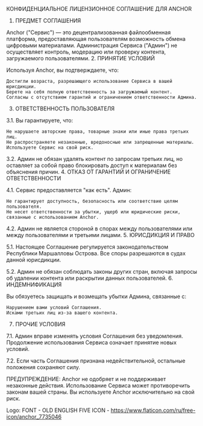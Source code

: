 КОНФИДЕНЦИАЛЬНОЕ ЛИЦЕНЗИОННОЕ СОГЛАШЕНИЕ ДЛЯ ANCHOR
1. ПРЕДМЕТ СОГЛАШЕНИЯ

Anchor ("Сервис") — это децентрализованная файлообменная платформа, предоставляющая пользователям возможность обмена цифровыми материалами. Администрация Сервиса ("Админ") не осуществляет контроль, модерацию или проверку контента, загружаемого пользователями.
2. ПРИНЯТИЕ УСЛОВИЙ

Используя Anchor, вы подтверждаете, что:

    Достигли возраста, разрешающего использование Сервиса в вашей юрисдикции.
    Берете на себя полную ответственность за загружаемый контент.
    Согласны с отсутствием гарантий и ограничением ответственности Админа.

3. ОТВЕТСТВЕННОСТЬ ПОЛЬЗОВАТЕЛЯ

3.1. Вы гарантируете, что:

    Не нарушаете авторские права, товарные знаки или иные права третьих лиц.
    Не распространяете незаконные, вредоносные или запрещенные материалы.
    Используете Сервис на свой риск.

3.2. Админ не обязан удалять контент по запросам третьих лиц, но оставляет за собой право блокировать доступ к материалам без объяснения причин.
4. ОТКАЗ ОТ ГАРАНТИЙ И ОГРАНИЧЕНИЕ ОТВЕТСТВЕННОСТИ

4.1. Сервис предоставляется "как есть". Админ:

    Не гарантирует доступность, безопасность или соответствие целям пользователя.
    Не несет ответственности за убытки, ущерб или юридические риски, связанные с использованием Anchor.

4.2. Админ не является стороной в спорах между пользователями или между пользователями и третьими лицами.
5. ЮРИСДИКЦИЯ И ПРАВО

5.1. Настоящее Соглашение регулируется законодательством Республики Маршалловы Острова. Все споры разрешаются в судах данной юрисдикции.

5.2. Админ не обязан соблюдать законы других стран, включая запросы об удалении контента или раскрытии данных пользователей.
6. ИНДЕМНИФИКАЦИЯ

Вы обязуетесь защищать и возмещать убытки Админа, связанные с:

    Нарушением вами условий Соглашения.
    Исками третьих лиц из-за вашего контента.

7. ПРОЧИЕ УСЛОВИЯ

7.1. Админ вправе изменять условия Соглашения без уведомления. Продолжение использования Сервиса означает принятие новых условий.

7.2. Если часть Соглашения признана недействительной, остальные положения сохраняют силу.

ПРЕДУПРЕЖДЕНИЕ: Anchor не одобряет и не поддерживает незаконные действия. Использование Сервиса может противоречить законам вашей страны. Вы используете Anchor исключительно на свой риск.

Logo:
FONT - OLD ENGLISH FIVE
ICON - https://www.flaticon.com/ru/free-icon/anchor_7735046
